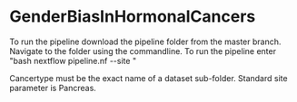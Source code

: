 # GenderBiasInHormonalCancers


To run the pipeline download the pipeline folder from the master branch. 
Navigate to the folder using the commandline. To run the pipeline enter "bash nextflow pipeline.nf --site <cancertype>"

Cancertype must be the exact name of a dataset sub-folder. Standard site parameter is Pancreas.
